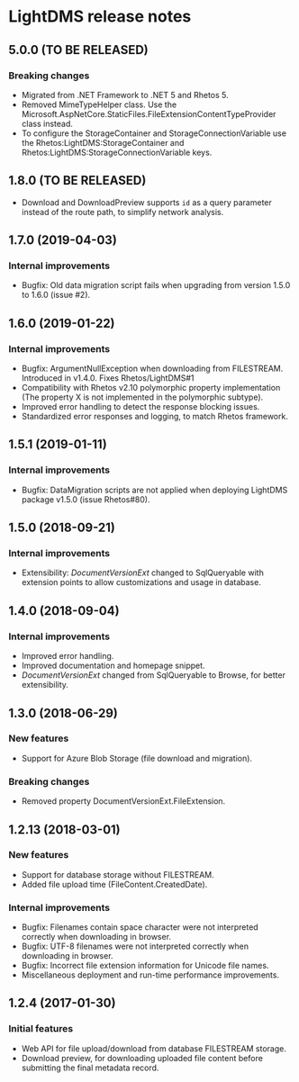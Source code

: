 # LightDMS release notes

## 5.0.0 (TO BE RELEASED)

### Breaking changes

* Migrated from .NET Framework to .NET 5 and Rhetos 5.
* Removed MimeTypeHelper class. Use the Microsoft.AspNetCore.StaticFiles.FileExtensionContentTypeProvider class instead.
* To configure the StorageContainer and StorageConnectionVariable use the Rhetos:LightDMS:StorageContainer and Rhetos:LightDMS:StorageConnectionVariable keys.

## 1.8.0 (TO BE RELEASED)

* Download and DownloadPreview supports `id` as a query parameter instead of the route path, to simplify network analysis.

## 1.7.0 (2019-04-03)

### Internal improvements

* Bugfix: Old data migration script fails when upgrading from version 1.5.0 to 1.6.0 (issue #2).

## 1.6.0 (2019-01-22)

### Internal improvements

* Bugfix: ArgumentNullException when downloading from FILESTREAM.
  Introduced in v1.4.0.
  Fixes Rhetos/LightDMS#1
* Compatibility with Rhetos v2.10 polymorphic property implementation (The property X is not implemented in the polymorphic subtype).
* Improved error handling to detect the response blocking issues.
* Standardized error responses and logging, to match Rhetos framework.

## 1.5.1 (2019-01-11)

### Internal improvements

* Bugfix: DataMigration scripts are not applied when deploying LightDMS package v1.5.0 (issue Rhetos#80).

## 1.5.0 (2018-09-21)

### Internal improvements

* Extensibility: *DocumentVersionExt* changed to SqlQueryable with extension points to allow customizations and usage in database.

## 1.4.0 (2018-09-04)

### Internal improvements

* Improved error handling.
* Improved documentation and homepage snippet.
* *DocumentVersionExt* changed from SqlQueryable to Browse, for better extensibility.

## 1.3.0 (2018-06-29)

### New features

* Support for Azure Blob Storage (file download and migration).

### Breaking changes

* Removed property DocumentVersionExt.FileExtension.

## 1.2.13 (2018-03-01)

### New features

* Support for database storage without FILESTREAM.
* Added file upload time (FileContent.CreatedDate).

### Internal improvements

* Bugfix: Filenames contain space character were not interpreted correctly when downloading in browser.
* Bugfix: UTF-8 filenames were not interpreted correctly when downloading in browser.
* Bugfix: Incorrect file extension information for Unicode file names.
* Miscellaneous deployment and run-time performance improvements.

## 1.2.4 (2017-01-30)

### Initial features

* Web API for file upload/download from database FILESTREAM storage.
* Download preview, for downloading uploaded file content before submitting the final metadata record.
